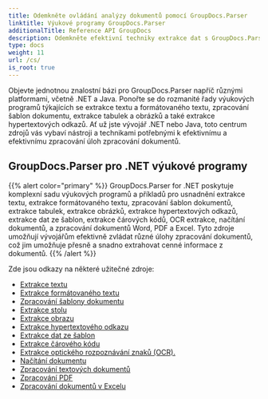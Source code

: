 ```yaml
---
title: Odemkněte ovládání analýzy dokumentů pomocí GroupDocs.Parser
linktitle: Výukové programy GroupDocs.Parser
additionalTitle: Reference API GroupDocs
description: Odemkněte efektivní techniky extrakce dat s GroupDocs.Parser pro .NET a Java. Prozkoumejte výukové programy pro text, tabulku, extrakci obrázků a další.
type: docs
weight: 11
url: /cs/
is_root: true
---
```


Objevte jednotnou znalostní bázi pro GroupDocs.Parser napříč různými platformami, včetně .NET a Java. Ponořte se do rozmanité řady výukových programů týkajících se extrakce textu a formátovaného textu, zpracování šablon dokumentu, extrakce tabulek a obrázků a také extrakce hypertextových odkazů. Ať už jste vývojář .NET nebo Java, toto centrum zdrojů vás vybaví nástroji a technikami potřebnými k efektivnímu a efektivnímu zpracování úloh zpracování dokumentů.

## GroupDocs.Parser pro .NET výukové programy
{{% alert color="primary" %}}
GroupDocs.Parser for .NET poskytuje komplexní sadu výukových programů a příkladů pro usnadnění extrakce textu, extrakce formátovaného textu, zpracování šablon dokumentů, extrakce tabulek, extrakce obrázků, extrakce hypertextových odkazů, extrakce dat ze šablon, extrakce čárových kódů, OCR extrakce, načítání dokumentů, a zpracování dokumentů Word, PDF a Excel. Tyto zdroje umožňují vývojářům efektivně zvládat různé úlohy zpracování dokumentů, což jim umožňuje přesně a snadno extrahovat cenné informace z dokumentů.
{{% /alert %}}

Zde jsou odkazy na některé užitečné zdroje:
 
- [Extrakce textu](./net/text-extraction/)
- [Extrakce formátovaného textu](./net/formatted-text-extraction/)
- [Zpracování šablony dokumentu](./net/document-template-processing/)
- [Extrakce stolu](./net/table-extraction/)
- [Extrakce obrazu](./net/image-extraction/)
- [Extrakce hypertextového odkazu](./net/hyperlink-extraction/)
- [Extrakce dat ze šablon](./net/data-extraction-from-templates/)
- [Extrakce čárového kódu](./net/barcode-extraction/)
- [Extrakce optického rozpoznávání znaků (OCR).](./net/ocr-extraction/)
- [Načítání dokumentu](./net/document-loading/)
- [Zpracování textových dokumentů](./net/word-document-processing/)
- [Zpracování PDF](./net/pdf-processing/)
- [Zpracování dokumentů v Excelu](./net/excel-document-processing/)





